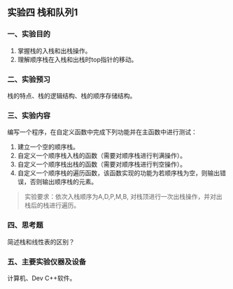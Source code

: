 ## 实验四 栈和队列1

###  一、实验目的

1. 掌握栈的入栈和出栈操作。
2. 理解顺序栈在入栈和出栈时top指针的移动。

### 二、实验预习

栈的特点、栈的逻辑结构、栈的顺序存储结构。

### 三、实验内容

编写一个程序，在自定义函数中完成下列功能并在主函数中进行测试：

1. 建立一个空的顺序栈。
2. 自定义一个顺序栈入栈的函数（需要对顺序栈进行判满操作）。
3. 自定义一个顺序栈出栈的函数（需要对顺序栈进行判空操作）。
4. 自定义一个顺序栈的遍历函数，该函数实现的功能为若顺序栈为空，则输出错误，否则输出顺序栈的元素。

> 实验要求：依次入栈顺序为A,D,P,M,B, 对栈顶进行一次出栈操作，并对出栈后的栈进行遍历。

### 四、思考题

简述栈和线性表的区别？

### 五、主要实验仪器及设备

计算机、Dev C++软件。
